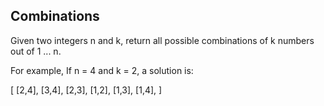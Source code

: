 Combinations 
---


Given two integers n and k, return all possible combinations of k numbers out of 1 ... n.


For example,
If n = 4 and k = 2, a solution is:



[
  [2,4],
  [3,4],
  [2,3],
  [1,2],
  [1,3],
  [1,4],
]


